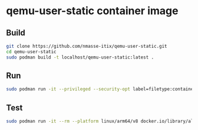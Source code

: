 # qemu-user-static container image

## Build

```sh
git clone https://github.com/nmasse-itix/qemu-user-static.git
cd qemu-user-static
sudo podman build -t localhost/qemu-user-static:latest .
```

## Run

```sh
sudo podman run -it --privileged --security-opt label=filetype:container_file_t --security-opt label=level:s0 --security-opt label=type:spc_t localhost/qemu-user-static:latest
```

## Test

```sh
sudo podman run -it --rm --platform linux/arm64/v8 docker.io/library/alpine:latest
```

